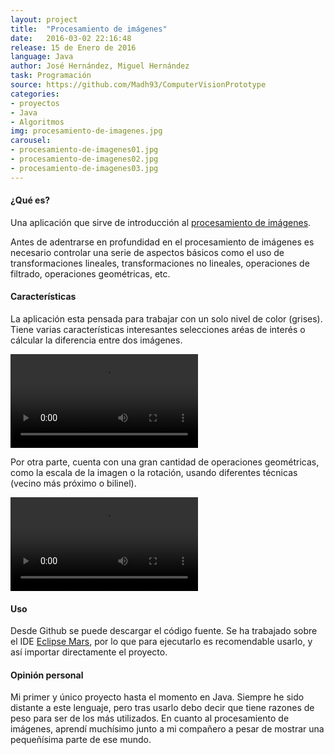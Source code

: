 ```yaml
---
layout: project
title:  "Procesamiento de imágenes"
date:   2016-03-02 22:16:48
release: 15 de Enero de 2016
language: Java
author: José Hernández, Miguel Hernández
task: Programación
source: https://github.com/Madh93/ComputerVisionPrototype
categories:
- proyectos
- Java
- Algoritmos
img: procesamiento-de-imagenes.jpg
carousel:
- procesamiento-de-imagenes01.jpg
- procesamiento-de-imagenes02.jpg
- procesamiento-de-imagenes03.jpg
---
```


#### ¿Qué es?

Una aplicación que sirve de introducción al [procesamiento de imágenes](https://es.wikipedia.org/wiki/Procesamiento_digital_de_im%C3%A1genes).

Antes de adentrarse en profundidad en el procesamiento de imágenes es necesario controlar una serie de aspectos básicos como el uso de transformaciones lineales, transformaciones no lineales, operaciones de filtrado, operaciones geométricas, etc.

#### Características

La aplicación esta pensada para trabajar con un solo nivel de color (grises). Tiene varias características interesantes selecciones aréas de interés o cálcular la diferencia entre dos imágenes.

<video autoplay="" controls="" loop="" class="video-js vjs-default-skin col-lg-12" data-setup="{}">
  <source src="https://zippy.gfycat.com/MinorEssentialDodobird.webm" type="video/webm">
</video>

Por otra parte, cuenta con una gran cantidad de operaciones geométricas, como la escala de la imagen o la rotación, usando diferentes técnicas (vecino más próximo o bilinel).

<video autoplay="" controls="" loop="" class="video-js vjs-default-skin col-lg-12" data-setup="{}">
  <source src="https://zippy.gfycat.com/BeautifulFondConch.webm" type="video/webm">
</video>
<br>

#### Uso

Desde Github se puede descargar el código fuente. Se ha trabajado sobre el IDE [Eclipse Mars](https://eclipse.org/mars/), por lo que para ejecutarlo es recomendable usarlo, y así importar directamente el proyecto.

#### Opinión personal

Mi primer y único proyecto hasta el momento en Java. Siempre he sido distante a este lenguaje, pero tras usarlo debo decir que tiene razones de peso para ser de los más utilizados. En cuanto al procesamiento de imágenes, aprendí muchísimo junto a mi compañero a pesar de mostrar una pequeñísima parte de ese mundo.